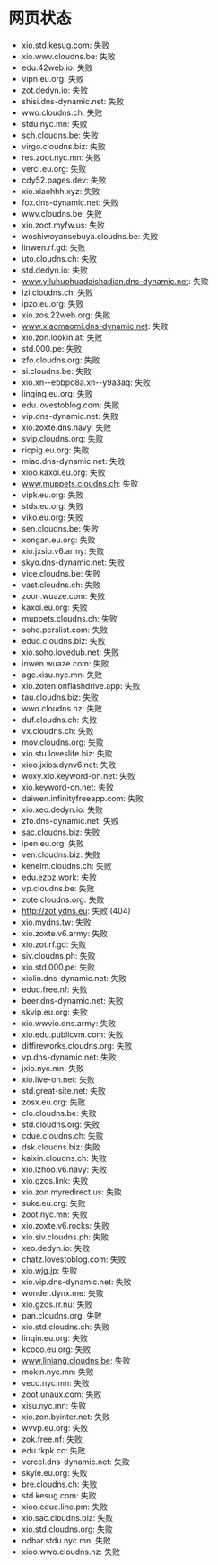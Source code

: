# 网页状态
- xio.std.kesug.com: 失败
- xio.wwv.cloudns.be: 失败
- edu.42web.io: 失败
- vipn.eu.org: 失败
- zot.dedyn.io: 失败
- shisi.dns-dynamic.net: 失败
- wwo.cloudns.ch: 失败
- stdu.nyc.mn: 失败
- sch.cloudns.be: 失败
- virgo.cloudns.biz: 失败
- res.zoot.nyc.mn: 失败
- vercl.eu.org: 失败
- cdy52.pages.dev: 失败
- xio.xiaohhh.xyz: 失败
- fox.dns-dynamic.net: 失败
- wwv.cloudns.be: 失败
- xio.zoot.myfw.us: 失败
- woshiwoyansebuya.cloudns.be: 失败
- linwen.rf.gd: 失败
- uto.cloudns.ch: 失败
- std.dedyn.io: 失败
- www.yiluhuohuadaishadian.dns-dynamic.net: 失败
- lzi.cloudns.ch: 失败
- ipzo.eu.org: 失败
- xio.zos.22web.org: 失败
- www.xiaomaomi.dns-dynamic.net: 失败
- xio.zon.lookin.at: 失败
- std.000.pe: 失败
- zfo.cloudns.org: 失败
- si.cloudns.be: 失败
- xio.xn--ebbpo8a.xn--y9a3aq: 失败
- linqing.eu.org: 失败
- edu.lovestoblog.com: 失败
- vip.dns-dynamic.net: 失败
- xio.zoxte.dns.navy: 失败
- svip.cloudns.org: 失败
- ricpig.eu.org: 失败
- miao.dns-dynamic.net: 失败
- xioo.kaxoi.eu.org: 失败
- www.muppets.cloudns.ch: 失败
- vipk.eu.org: 失败
- stds.eu.org: 失败
- viko.eu.org: 失败
- sen.cloudns.be: 失败
- xongan.eu.org: 失败
- xio.jxsio.v6.army: 失败
- skyo.dns-dynamic.net: 失败
- vice.cloudns.be: 失败
- vast.cloudns.ch: 失败
- zoon.wuaze.com: 失败
- kaxoi.eu.org: 失败
- muppets.cloudns.ch: 失败
- soho.perslist.com: 失败
- educ.cloudns.biz: 失败
- xio.soho.lovedub.net: 失败
- inwen.wuaze.com: 失败
- age.xisu.nyc.mn: 失败
- xio.zoten.onflashdrive.app: 失败
- tau.cloudns.biz: 失败
- wwo.cloudns.nz: 失败
- duf.cloudns.ch: 失败
- vx.cloudns.ch: 失败
- mov.cloudns.org: 失败
- xio.stu.loveslife.biz: 失败
- xioo.jxios.dynv6.net: 失败
- woxy.xio.keyword-on.net: 失败
- xio.keyword-on.net: 失败
- daiwen.infinityfreeapp.com: 失败
- xio.xeo.dedyn.io: 失败
- zfo.dns-dynamic.net: 失败
- sac.cloudns.biz: 失败
- ipen.eu.org: 失败
- ven.cloudns.biz: 失败
- kenelm.cloudns.ch: 失败
- edu.ezpz.work: 失败
- vp.cloudns.be: 失败
- zote.cloudns.org: 失败
- http://zot.ydns.eu: 失败 (404)
- xio.mydns.tw: 失败
- xio.zoxte.v6.army: 失败
- xio.zot.rf.gd: 失败
- siv.cloudns.ph: 失败
- xio.std.000.pe: 失败
- xiolin.dns-dynamic.net: 失败
- educ.free.nf: 失败
- beer.dns-dynamic.net: 失败
- skvip.eu.org: 失败
- xio.wwvio.dns.army: 失败
- xio.edu.publicvm.com: 失败
- diffireworks.cloudns.org: 失败
- vp.dns-dynamic.net: 失败
- jxio.nyc.mn: 失败
- xio.live-on.net: 失败
- std.great-site.net: 失败
- zosx.eu.org: 失败
- clo.cloudns.be: 失败
- std.cloudns.org: 失败
- cdue.cloudns.ch: 失败
- dsk.cloudns.biz: 失败
- kaixin.cloudns.ch: 失败
- xio.lzhoo.v6.navy: 失败
- xio.gzos.link: 失败
- xio.zon.myredirect.us: 失败
- suke.eu.org: 失败
- zoot.nyc.mn: 失败
- xio.zoxte.v6.rocks: 失败
- xio.siv.cloudns.ph: 失败
- xeo.dedyn.io: 失败
- chatz.lovestoblog.com: 失败
- xio.wjg.jp: 失败
- xio.vip.dns-dynamic.net: 失败
- wonder.dynx.me: 失败
- xio.gzos.rr.nu: 失败
- pan.cloudns.org: 失败
- xio.std.cloudns.ch: 失败
- linqin.eu.org: 失败
- kcoco.eu.org: 失败
- www.liniang.cloudns.be: 失败
- mokin.nyc.mn: 失败
- veco.nyc.mn: 失败
- zoot.unaux.com: 失败
- xisu.nyc.mn: 失败
- xio.zon.byinter.net: 失败
- wvvp.eu.org: 失败
- zok.free.nf: 失败
- edu.tkpk.cc: 失败
- vercel.dns-dynamic.net: 失败
- skyle.eu.org: 失败
- bre.cloudns.ch: 失败
- std.kesug.com: 失败
- xioo.educ.line.pm: 失败
- xio.sac.cloudns.biz: 失败
- xio.std.cloudns.org: 失败
- odbar.stdu.nyc.mn: 失败
- xioo.wwo.cloudns.nz: 失败

